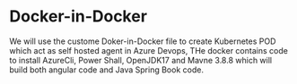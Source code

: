 # Docker-in-Docker
We will use the custome Doker-in-Docker file to create Kubernetes POD which act as self hosted agent in Azure Devops, THe docker contains code to install AzureCli, Power Shall, OpenJDK17 and Mavne 3.8.8 which will build both angular code and Java Spring Book code. 
